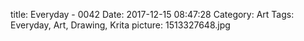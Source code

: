 title: Everyday - 0042
Date: 2017-12-15 08:47:28
Category: Art
Tags: Everyday, Art, Drawing, Krita
picture: 1513327648.jpg
